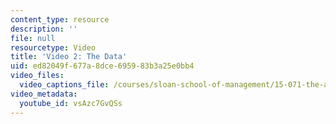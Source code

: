 ```yaml
---
content_type: resource
description: ''
file: null
resourcetype: Video
title: 'Video 2: The Data'
uid: ed82049f-677a-8dce-6959-83b3a25e0bb4
video_files:
  video_captions_file: /courses/sloan-school-of-management/15-071-the-analytics-edge-spring-2017/trees/location-location-location-regression-trees-for-housing-data-recitation/video-2-the-data/video-2-the-data-0/vsAzc7GvQSs.vtt
video_metadata:
  youtube_id: vsAzc7GvQSs
---
```

